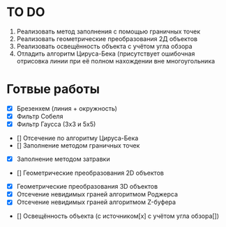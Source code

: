 # TO DO

1. Реализовать метод заполнения с помощью граничных точек
2. Реализовать геометрические преобразования 2Д объектов
3. Реализовать освещённость объекта с учётом угла обзора
4. Отладить алгоритм Цируса-Бека (присутствует ошибочная отрисовка линии при её полном нахождении вне многоугольника


# Готвые работы

- [x] Брезенхем (линия + окружность)
- [x] Фильтр Собеля
- [x] Фильтр Гаусса (3х3 и 5х5)
- [] Отсечение по алгоритму Цируса-Бека
- [] Заполнение методом граничных точек
- [x] Заполнение методом затравки
- [] Геометрические преобразования 2D объектов
- [x] Геометрические преобразования 3D объектов
- [x] Отсечение невидимых граней алгоритмом Роджерса
- [x] Отсечение невидимых граней алгоритмом Z-буфера
- [] Освещённость объекта (с источником[x] с учётом угла обзора[])
